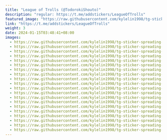 ```yaml
---
title: "League of Trolls (@TodorokiShouto)"
description: "regular: https://t.me/addstickers/LeagueOfTrolls"
featured_image: "https://raw.githubusercontent.com/kylelin1998/tg-sticker-spreading-worldwide-images/main/img/635c6699-282e-41f6-b7bf-84c5aa068b02.jpg"
link: "https://t.me/addstickers/LeagueOfTrolls"
weight: 3
date: 2024-01-15T03:48:41+08:00
images:
  - https://raw.githubusercontent.com/kylelin1998/tg-sticker-spreading-worldwide-images/main/img/635c6699-282e-41f6-b7bf-84c5aa068b02.jpg
  - https://raw.githubusercontent.com/kylelin1998/tg-sticker-spreading-worldwide-images/main/img/dd6df024-62b8-45f8-b479-51eaf9a0f052.jpg
  - https://raw.githubusercontent.com/kylelin1998/tg-sticker-spreading-worldwide-images/main/img/99a9bb26-00a8-49bc-9b8a-95055ab37489.jpg
  - https://raw.githubusercontent.com/kylelin1998/tg-sticker-spreading-worldwide-images/main/img/a6281a60-307b-4c7c-90fb-daf01cc40973.jpg
  - https://raw.githubusercontent.com/kylelin1998/tg-sticker-spreading-worldwide-images/main/img/777bc44d-1943-4516-bf34-9121b71b5bde.jpg
  - https://raw.githubusercontent.com/kylelin1998/tg-sticker-spreading-worldwide-images/main/img/a8b75128-5c77-46a5-b309-d2bac5787956.jpg
  - https://raw.githubusercontent.com/kylelin1998/tg-sticker-spreading-worldwide-images/main/img/dee85049-9ae7-4a0b-baf4-8f287a6ec3b6.jpg
  - https://raw.githubusercontent.com/kylelin1998/tg-sticker-spreading-worldwide-images/main/img/b57df03d-3007-46b2-858d-a8a48a1f08df.jpg
  - https://raw.githubusercontent.com/kylelin1998/tg-sticker-spreading-worldwide-images/main/img/1ebd6d2b-7534-46bb-9783-224fdac4ed49.jpg
  - https://raw.githubusercontent.com/kylelin1998/tg-sticker-spreading-worldwide-images/main/img/65e10bde-7fec-40d2-a744-f25f52f257b8.jpg
  - https://raw.githubusercontent.com/kylelin1998/tg-sticker-spreading-worldwide-images/main/img/078ba0ce-064e-46ec-9e11-27867f8b15cc.jpg
  - https://raw.githubusercontent.com/kylelin1998/tg-sticker-spreading-worldwide-images/main/img/a51c3ec3-3c5d-4bcc-bbfe-e72927e9fe57.jpg
  - https://raw.githubusercontent.com/kylelin1998/tg-sticker-spreading-worldwide-images/main/img/724a7fe7-1e54-4373-b238-359c9441c2fa.jpg
  - https://raw.githubusercontent.com/kylelin1998/tg-sticker-spreading-worldwide-images/main/img/0cb1ba2f-ac5f-4e96-b53c-9e36e3da4bc7.jpg
  - https://raw.githubusercontent.com/kylelin1998/tg-sticker-spreading-worldwide-images/main/img/38e99e5c-de4b-43ee-9cd2-df4ea9e9592a.jpg
  - https://raw.githubusercontent.com/kylelin1998/tg-sticker-spreading-worldwide-images/main/img/559bcd04-e921-49a2-9605-a20487429f97.jpg
  - https://raw.githubusercontent.com/kylelin1998/tg-sticker-spreading-worldwide-images/main/img/8cba3e4a-57a5-4ccc-a4f5-aefb8f4d5748.jpg
  - https://raw.githubusercontent.com/kylelin1998/tg-sticker-spreading-worldwide-images/main/img/0a113576-d43c-494d-9df8-273770394de6.jpg
  - https://raw.githubusercontent.com/kylelin1998/tg-sticker-spreading-worldwide-images/main/img/2f04082a-2f74-48ea-9f33-5c02c1e4b3d1.jpg
  - https://raw.githubusercontent.com/kylelin1998/tg-sticker-spreading-worldwide-images/main/img/8b847271-88cf-45a1-aa99-e6e2a4865381.jpg
---
```

